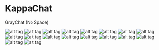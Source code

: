 KappaChat
=========

GrayChat (No Space)



![alt tag](http://static-cdn.jtvnw.net/jtv_user_pictures/chansub-global-emoticon-ddc6e3a8732cb50f-25x28.png)
![alt tag](http://static-cdn.jtvnw.net/jtv_user_pictures/chansub-global-emoticon-ddc6e3a8732cb50f-25x28.png)
![alt tag](http://static-cdn.jtvnw.net/jtv_user_pictures/chansub-global-emoticon-ddc6e3a8732cb50f-25x28.png)
![alt tag](http://static-cdn.jtvnw.net/jtv_user_pictures/chansub-global-emoticon-ddc6e3a8732cb50f-25x28.png)
![alt tag](http://static-cdn.jtvnw.net/jtv_user_pictures/chansub-global-emoticon-ddc6e3a8732cb50f-25x28.png)
![alt tag](http://static-cdn.jtvnw.net/jtv_user_pictures/chansub-global-emoticon-ddc6e3a8732cb50f-25x28.png)
![alt tag](http://static-cdn.jtvnw.net/jtv_user_pictures/chansub-global-emoticon-ddc6e3a8732cb50f-25x28.png)
![alt tag](http://static-cdn.jtvnw.net/jtv_user_pictures/chansub-global-emoticon-ddc6e3a8732cb50f-25x28.png)
![alt tag](http://static-cdn.jtvnw.net/jtv_user_pictures/chansub-global-emoticon-ddc6e3a8732cb50f-25x28.png)
![alt tag](http://static-cdn.jtvnw.net/jtv_user_pictures/chansub-global-emoticon-ddc6e3a8732cb50f-25x28.png)
![alt tag](http://static-cdn.jtvnw.net/jtv_user_pictures/chansub-global-emoticon-ddc6e3a8732cb50f-25x28.png)
![alt tag](http://static-cdn.jtvnw.net/jtv_user_pictures/chansub-global-emoticon-ddc6e3a8732cb50f-25x28.png)
![alt tag](http://static-cdn.jtvnw.net/jtv_user_pictures/chansub-global-emoticon-ddc6e3a8732cb50f-25x28.png)
![alt tag](http://static-cdn.jtvnw.net/jtv_user_pictures/chansub-global-emoticon-ddc6e3a8732cb50f-25x28.png)
![alt tag](http://static-cdn.jtvnw.net/jtv_user_pictures/chansub-global-emoticon-ddc6e3a8732cb50f-25x28.png)
![alt tag](http://static-cdn.jtvnw.net/jtv_user_pictures/chansub-global-emoticon-ddc6e3a8732cb50f-25x28.png)
![alt tag](http://static-cdn.jtvnw.net/jtv_user_pictures/chansub-global-emoticon-ddc6e3a8732cb50f-25x28.png)
![alt tag](http://static-cdn.jtvnw.net/jtv_user_pictures/chansub-global-emoticon-ddc6e3a8732cb50f-25x28.png)
